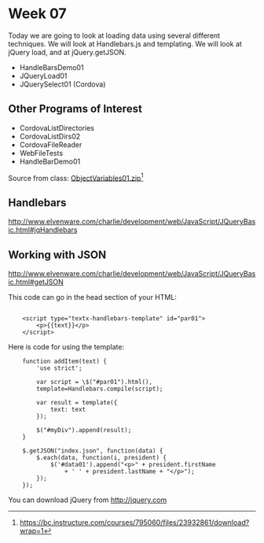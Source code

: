 Week 07
=======

Today we are going to look at loading data using several different techniques.
We will look at Handlebars.js and templating. We will look at jQuery load, and
at jQuery.getJSON.

-   HandleBarsDemo01
-   JQueryLoad01
-   JQuerySelect01 (Cordova)

Other Programs of Interest
--------------------------

- CordovaListDirectories
- CordovaListDirs02
- CordovaFileReader
- WebFileTests
- HandleBarDemo01

Source from class: [ObjectVariables01.zip][1][^2]

[1]: <https://bc.instructure.com/courses/795060/files/23932861/download?wrap=1>

[^2]: <https://bc.instructure.com/courses/795060/files/23932861/download?wrap=1>


Handlebars
----------

<http://www.elvenware.com/charlie/development/web/JavaScript/JQueryBasic.html#jqHandlebars>


Working with JSON
-----------------

<http://www.elvenware.com/charlie/development/web/JavaScript/JQueryBasic.html#getJSON>

This code can go in the head section of your HTML:
 
~~~~

	<script type="textx-handlebars-template" id="par01">  
		<p>{{text}}</p>  
	</script>

~~~~

Here is code for using the template:

~~~~
	function addItem(text) {  
		'use strict';  
	  
		var script = \$("#par01").html(),  
		template=Handlebars.compile(script);  
	  
		var result = template({  
			text: text  
		});  
	  
		$("#myDiv").append(result);  
	}

	$.getJSON("index.json", function(data) {  
		$.each(data, function(i, president) {  
			$('#data01').append("<p>" + president.firstName 
				+ ' ' + president.lastName + "</p>");  
		});  
	});

~~~~

You can download jQuery from http://jquery.com

